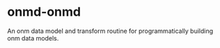 onmd-onmd
=========

An onm data model and transform routine for programmatically building onm data models.
